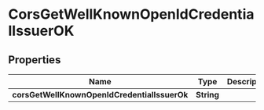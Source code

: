 # CorsGetWellKnownOpenIdCredentialIssuerOK

## Properties

| Name                                         | Type       | Description | Notes      |
| -------------------------------------------- | ---------- | ----------- | ---------- |
| **corsGetWellKnownOpenIdCredentialIssuerOk** | **String** |             | [optional] |
